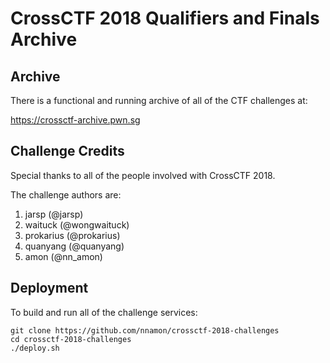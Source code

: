 # CrossCTF 2018 Qualifiers and Finals Archive

## Archive

There is a functional and running archive of all of the CTF challenges at:

https://crossctf-archive.pwn.sg

## Challenge Credits

Special thanks to all of the people involved with CrossCTF 2018.

The challenge authors are:

1. jarsp (@jarsp)
2. waituck (@wongwaituck)
3. prokarius (@prokarius)
4. quanyang (@quanyang)
5. amon (@nn_amon)

## Deployment

To build and run all of the challenge services:

```
git clone https://github.com/nnamon/crossctf-2018-challenges
cd crossctf-2018-challenges
./deploy.sh
```
